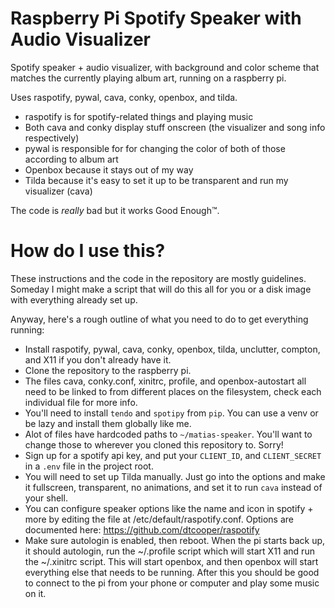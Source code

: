 # Raspberry Pi Spotify Speaker with Audio Visualizer

Spotify speaker + audio visualizer, with background and color scheme that matches the currently playing album art, running on a raspberry pi.

Uses raspotify, pywal, cava, conky, openbox, and tilda.

- raspotify is for spotify-related things and playing music
- Both cava and conky display stuff onscreen (the visualizer and song info respectively)
- pywal is responsible for for changing the color of both of those according to album art
- Openbox because it stays out of my way
- Tilda because it's easy to set it up to be transparent and run my visualizer (cava)

The code is *really* bad but it works Good Enough™.

# How do I use this?

These instructions and the code in the repository are mostly guidelines. Someday I might make a script that will do this all for you or a disk image with everything already set up.

Anyway, here's a rough outline of what you need to do to get everything running:

- Install raspotify, pywal, cava, conky, openbox, tilda, unclutter, compton, and X11 if you don't already have it.
- Clone the repository to the raspberry pi.
- The files cava, conky.conf, xinitrc, profile, and openbox-autostart all need to be linked to from different places on the filesystem, check each individual file for more info.
- You'll need to install `tendo` and `spotipy` from `pip`. You can use a venv or be lazy and install them globally like me.
- Alot of files have hardcoded paths to `~/matias-speaker`. You'll want to change those to wherever you cloned this repository to. Sorry!
- Sign up for a spotify api key, and put your `CLIENT_ID`, and `CLIENT_SECRET` in a `.env` file in the project root.
- You will need to set up Tilda manually. Just go into the options and make it fullscreen, transparent, no animations, and set it to run `cava` instead of your shell.
- You can configure speaker options like the name and icon in spotify + more by editing the file at /etc/default/raspotify.conf. Options are documented here: https://github.com/dtcooper/raspotify
- Make sure autologin is enabled, then reboot. When the pi starts back up, it should autologin, run the ~/.profile script which will start X11 and run the ~/.xinitrc script. This will start openbox, and then openbox will start everything else that needs to be running. After this you should be good to connect to the pi from your phone or computer and play some music on it.

